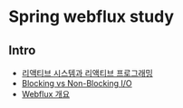 # Spring webflux study

## Intro

- [리액티브 시스템과 리액티브 프로그래밍](./doc/reactive.md)
- [Blocking vs Non-Blocking I/O](./doc/block_nonblock.md)
- [Webflux 개요](./doc/webflux_intro.md)